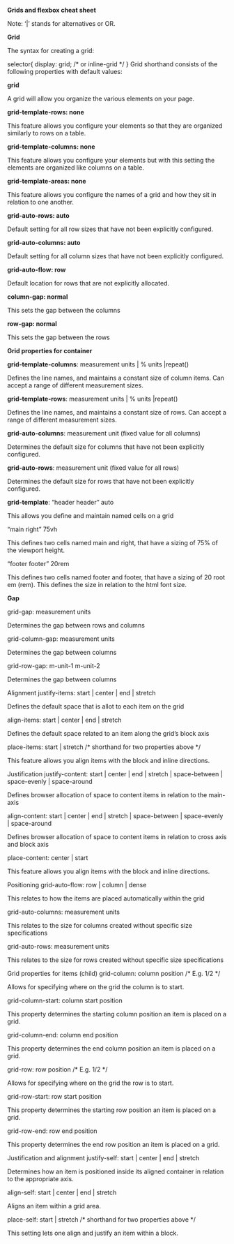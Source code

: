 **Grids and flexbox cheat sheet**

Note: ‘|’ stands for alternatives or OR.

**Grid**

The syntax for creating a grid:

selector{
    display: grid; /* or inline-grid */
}
Grid shorthand consists of the following properties with default values:

**grid**

A grid will allow you organize the various elements on your page. 

**grid-template-rows: none**

This feature allows you configure your elements so that they are organized similarly to rows on a table. 

**grid-template-columns: none**

This feature allows you configure your elements but with this setting the elements are organized like columns on a table. 

**grid-template-areas: none**

This feature allows you configure the names of a grid and how they sit in relation to one another. 

**grid-auto-rows: auto**

Default setting for all row sizes that have not been explicitly configured. 

**grid-auto-columns: auto**

Default setting for all column sizes that have not been explicitly configured. 

**grid-auto-flow: row**

Default location for rows that are not explicitly allocated. 

**column-gap: normal**

This sets the gap between the columns

**row-gap: normal**

This sets the gap between the rows

**Grid properties for container**

**grid-template-columns**: measurement units | % units |repeat()

Defines the line names, and maintains a constant size of column items. Can accept a range of different measurement sizes.

**grid-template-rows**: measurement units | % units |repeat()

Defines the line names, and maintains a constant size of rows. Can accept a range of different measurement sizes.

**grid-auto-columns**: measurement unit (fixed value for all columns)

Determines the default size for columns that have not been explicitly configured. 

**grid-auto-rows**: measurement unit (fixed value for all rows)

Determines the default size for rows that have not been explicitly configured.

**grid-template**: “header header” auto

This allows you define and maintain named cells on a grid 

“main right” 75vh

This defines two cells named main and right, that have a sizing of 75% of the viewport height. 

“footer footer” 20rem

This defines two cells named footer and footer, that have a sizing of 20 root em (rem). This defines the size in relation to the html font size. 

**Gap**

grid-gap: measurement units

Determines the gap between rows and columns 

grid-column-gap: measurement units

Determines the gap between columns

grid-row-gap: m-unit-1  m-unit-2

Determines the gap between columns

Alignment
justify-items: start | center | end | stretch

Defines the default space that is allot to each item on the grid 

align-items: start | center | end | stretch

Defines the default space related to an item along the grid’s block axis  

place-items: start | stretch /* shorthand for two properties above */

This feature allows you align items with  the block and inline directions.

Justification
justify-content: start | center | end | stretch | space-between | space-evenly | space-around

Defines browser allocation of space to content items in relation to the main-axis 

align-content: start | center | end | stretch | space-between | space-evenly | space-around

Defines browser allocation of space to content items in relation to cross axis and block axis  

place-content: center | start

This feature allows you align items with  the block and inline directions.

Positioning
grid-auto-flow: row | column | dense

This relates to how the items are placed automatically within the grid

grid-auto-columns: measurement units

This relates to the size for columns created without specific size specifications 

grid-auto-rows: measurement units

This relates to the size for rows created without specific size specifications 

Grid properties for items (child)
grid-column: column position /* E.g. 1/2  */

Allows for specifying where on the grid the column is to start. 

grid-column-start: column start position 

This property determines the starting column position an item is placed on a grid. 

grid-column-end: column end position 

This property determines the end column position an item is placed on a grid. 

grid-row: row position /* E.g. 1/2  */

Allows for specifying where on the grid the row is to start. 

grid-row-start: row start position 

This property determines the starting row position an item is placed on a grid. 

grid-row-end: row end position 

This property determines the end row position an item is placed on a grid. 

Justification and alignment
justify-self: start | center | end | stretch

Determines how  an item is positioned inside its aligned container in relation to the appropriate axis. 

align-self: start | center | end | stretch

Aligns an item within a grid area. 

place-self: start | stretch /* shorthand for two properties above */

This setting lets one align and justify an item within a block. 

